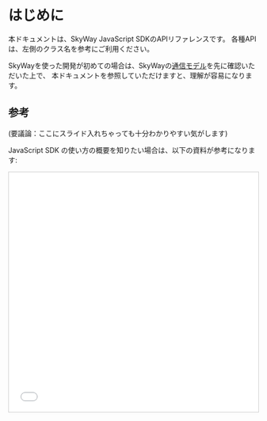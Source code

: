 # はじめに

本ドキュメントは、SkyWay JavaScript SDKのAPIリファレンスです。
各種APIは、左側のクラス名を参考にご利用ください。

SkyWayを使った開発が初めての場合は、SkyWayの[通信モデル](#)を先に確認いただいた上で、
本ドキュメントを参照していただけますと、理解が容易になります。

## 参考

(要議論：ここにスライド入れちゃっても十分わかりやすい気がします)

JavaScript SDK の使い方の概要を知りたい場合は、以下の資料が参考になります:

<iframe src="//www.slideshare.net/slideshow/embed_code/key/xuUXu3NGqjETbc" width="595" height="485" frameborder="0" marginwidth="0" marginheight="0" scrolling="no" style="border:1px solid #CCC; border-width:1px; margin-bottom:5px; max-width: 100%;" allowfullscreen> </iframe> <div style="margin-bottom:5px"></div>